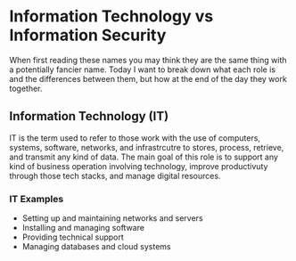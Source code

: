 # Information Technology vs Information Security 
When first reading these names you may think they are the same thing with a potentially fancier name. Today I want to break down what each role is and the differences between them, but how at the end of the day they work together.

## Information Technology (IT)
IT is the term used to refer to those work with the use of computers, systems, software, networks, and infrastrcutre to stores, process, retrieve, and transmit any kind of data. The main goal of this role is to support any kind of business operation involving technology, improve productivuty through those tech stacks, and manage digital resources.

### IT Examples
- Setting up and maintaining networks and servers
- Installing and managing software
- Providing technical support
- Managing databases and cloud systems

